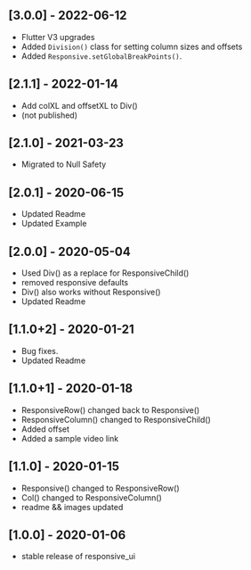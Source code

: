 ## [3.0.0] - 2022-06-12
* Flutter V3 upgrades
* Added `Division()` class for setting column sizes and offsets
* Added `Responsive.setGlobalBreakPoints()`.
  
## [2.1.1] - 2022-01-14
* Add colXL and offsetXL to Div()
* (not published)

## [2.1.0] - 2021-03-23
* Migrated to Null Safety 

## [2.0.1] - 2020-06-15
* Updated Readme 
* Updated Example 

## [2.0.0] - 2020-05-04

* Used Div() as a replace for ResponsiveChild()
* removed responsive defaults
* Div() also works without Responsive() 
* Updated Readme 

## [1.1.0+2] - 2020-01-21

* Bug fixes. 
* Updated Readme 

## [1.1.0+1] - 2020-01-18

* ResponsiveRow() changed back to Responsive() 
* ResponsiveColumn() changed to  ResponsiveChild() 
* Added offset
* Added a sample video link

## [1.1.0] - 2020-01-15

* Responsive() changed to ResponsiveRow() 
* Col() changed to ResponsiveColumn() 
* readme && images updated

## [1.0.0] - 2020-01-06

* stable release of responsive_ui
